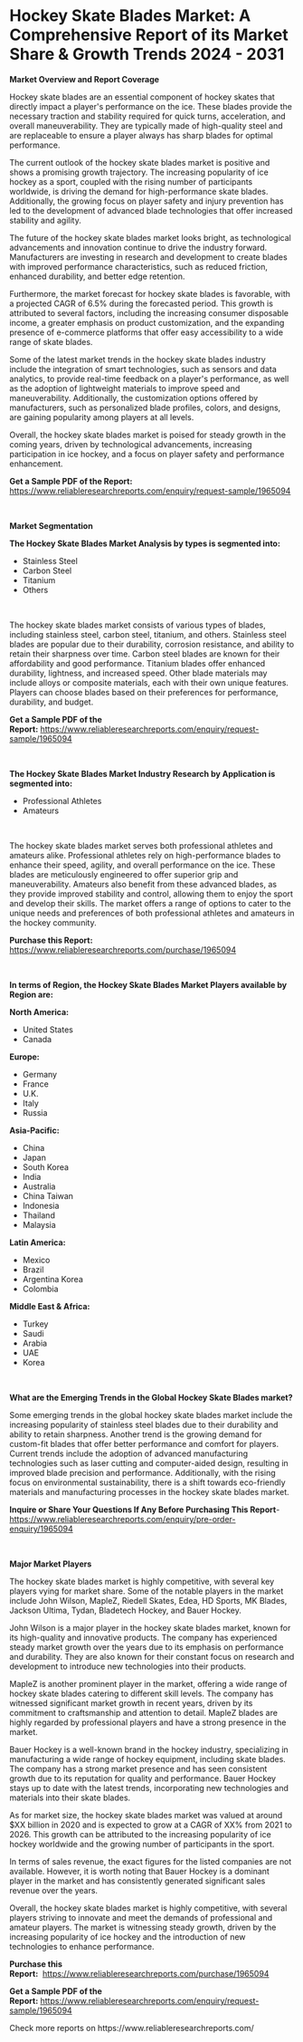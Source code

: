 <p><h1>Hockey Skate Blades Market: A Comprehensive Report of its Market Share & Growth Trends 2024 - 2031</h1></p><p><strong>Market Overview and Report Coverage</strong></p>
<p><p>Hockey skate blades are an essential component of hockey skates that directly impact a player's performance on the ice. These blades provide the necessary traction and stability required for quick turns, acceleration, and overall maneuverability. They are typically made of high-quality steel and are replaceable to ensure a player always has sharp blades for optimal performance.</p><p>The current outlook of the hockey skate blades market is positive and shows a promising growth trajectory. The increasing popularity of ice hockey as a sport, coupled with the rising number of participants worldwide, is driving the demand for high-performance skate blades. Additionally, the growing focus on player safety and injury prevention has led to the development of advanced blade technologies that offer increased stability and agility.</p><p>The future of the hockey skate blades market looks bright, as technological advancements and innovation continue to drive the industry forward. Manufacturers are investing in research and development to create blades with improved performance characteristics, such as reduced friction, enhanced durability, and better edge retention.</p><p>Furthermore, the market forecast for hockey skate blades is favorable, with a projected CAGR of 6.5% during the forecasted period. This growth is attributed to several factors, including the increasing consumer disposable income, a greater emphasis on product customization, and the expanding presence of e-commerce platforms that offer easy accessibility to a wide range of skate blades.</p><p>Some of the latest market trends in the hockey skate blades industry include the integration of smart technologies, such as sensors and data analytics, to provide real-time feedback on a player's performance, as well as the adoption of lightweight materials to improve speed and maneuverability. Additionally, the customization options offered by manufacturers, such as personalized blade profiles, colors, and designs, are gaining popularity among players at all levels.</p><p>Overall, the hockey skate blades market is poised for steady growth in the coming years, driven by technological advancements, increasing participation in ice hockey, and a focus on player safety and performance enhancement.</p></p>
<p><strong>Get a Sample PDF of the Report:</strong> <a href="https://www.reliableresearchreports.com/enquiry/request-sample/1965094">https://www.reliableresearchreports.com/enquiry/request-sample/1965094</a></p>
<p>&nbsp;</p>
<p><strong>Market Segmentation</strong></p>
<p><strong>The Hockey Skate Blades Market Analysis by types is segmented into:</strong></p>
<p><ul><li>Stainless Steel</li><li>Carbon Steel</li><li>Titanium</li><li>Others</li></ul></p>
<p>&nbsp;</p>
<p><p>The hockey skate blades market consists of various types of blades, including stainless steel, carbon steel, titanium, and others. Stainless steel blades are popular due to their durability, corrosion resistance, and ability to retain their sharpness over time. Carbon steel blades are known for their affordability and good performance. Titanium blades offer enhanced durability, lightness, and increased speed. Other blade materials may include alloys or composite materials, each with their own unique features. Players can choose blades based on their preferences for performance, durability, and budget.</p></p>
<p><strong>Get a Sample PDF of the Report:</strong>&nbsp;<a href="https://www.reliableresearchreports.com/enquiry/request-sample/1965094">https://www.reliableresearchreports.com/enquiry/request-sample/1965094</a></p>
<p>&nbsp;</p>
<p><strong>The Hockey Skate Blades Market Industry Research by Application is segmented into:</strong></p>
<p><ul><li>Professional Athletes</li><li>Amateurs</li></ul></p>
<p>&nbsp;</p>
<p><p>The hockey skate blades market serves both professional athletes and amateurs alike. Professional athletes rely on high-performance blades to enhance their speed, agility, and overall performance on the ice. These blades are meticulously engineered to offer superior grip and maneuverability. Amateurs also benefit from these advanced blades, as they provide improved stability and control, allowing them to enjoy the sport and develop their skills. The market offers a range of options to cater to the unique needs and preferences of both professional athletes and amateurs in the hockey community.</p></p>
<p><strong>Purchase this Report:</strong>&nbsp; <a href="https://www.reliableresearchreports.com/purchase/1965094">https://www.reliableresearchreports.com/purchase/1965094</a></p>
<p>&nbsp;</p>
<p><strong>In terms of Region, the Hockey Skate Blades Market Players available by Region are:</strong></p>
<p>
    <p> <strong> North America: </strong>
        <ul>
            <li>United States</li>
            <li>Canada</li>
        </ul>
        </p> 
    <p> <strong> Europe: </strong>
        <ul>
            <li>Germany</li>
            <li>France</li>
            <li>U.K.</li>
            <li>Italy</li>
            <li>Russia</li>
        </ul>
        </p> 
    <p> <strong> Asia-Pacific: </strong>
        <ul>
            <li>China</li>
            <li>Japan</li>
            <li>South Korea</li>
            <li>India</li>
            <li>Australia</li>
            <li>China Taiwan</li>
            <li>Indonesia</li>
            <li>Thailand</li>
            <li>Malaysia</li>
        </ul>
        </p> 
    <p> <strong> Latin America: </strong>
        <ul>
            <li>Mexico</li>
            <li>Brazil</li>
            <li>Argentina Korea</li>
            <li>Colombia</li>
        </ul>
        </p> 
    <p> <strong> Middle East & Africa: </strong>
        <ul>
            <li>Turkey</li>
            <li>Saudi</li>
            <li>Arabia</li>
            <li>UAE</li>
            <li>Korea</li>
        </ul>
    </p>
    </p>
<p>&nbsp;</p>
<p><strong>What are the Emerging Trends in the Global Hockey Skate Blades market?</strong></p>
<p><p>Some emerging trends in the global hockey skate blades market include the increasing popularity of stainless steel blades due to their durability and ability to retain sharpness. Another trend is the growing demand for custom-fit blades that offer better performance and comfort for players. Current trends include the adoption of advanced manufacturing technologies such as laser cutting and computer-aided design, resulting in improved blade precision and performance. Additionally, with the rising focus on environmental sustainability, there is a shift towards eco-friendly materials and manufacturing processes in the hockey skate blades market.</p></p>
<p><strong>Inquire or Share Your Questions If Any Before Purchasing This Report</strong>- <a href="https://www.reliableresearchreports.com/enquiry/pre-order-enquiry/1965094">https://www.reliableresearchreports.com/enquiry/pre-order-enquiry/1965094</a></p>
<p>&nbsp;</p>
<p><strong>Major Market Players</strong></p>
<p><p>The hockey skate blades market is highly competitive, with several key players vying for market share. Some of the notable players in the market include John Wilson, MapleZ, Riedell Skates, Edea, HD Sports, MK Blades, Jackson Ultima, Tydan, Bladetech Hockey, and Bauer Hockey.</p><p>John Wilson is a major player in the hockey skate blades market, known for its high-quality and innovative products. The company has experienced steady market growth over the years due to its emphasis on performance and durability. They are also known for their constant focus on research and development to introduce new technologies into their products.</p><p>MapleZ is another prominent player in the market, offering a wide range of hockey skate blades catering to different skill levels. The company has witnessed significant market growth in recent years, driven by its commitment to craftsmanship and attention to detail. MapleZ blades are highly regarded by professional players and have a strong presence in the market.</p><p>Bauer Hockey is a well-known brand in the hockey industry, specializing in manufacturing a wide range of hockey equipment, including skate blades. The company has a strong market presence and has seen consistent growth due to its reputation for quality and performance. Bauer Hockey stays up to date with the latest trends, incorporating new technologies and materials into their skate blades.</p><p>As for market size, the hockey skate blades market was valued at around $XX billion in 2020 and is expected to grow at a CAGR of XX% from 2021 to 2026. This growth can be attributed to the increasing popularity of ice hockey worldwide and the growing number of participants in the sport.</p><p>In terms of sales revenue, the exact figures for the listed companies are not available. However, it is worth noting that Bauer Hockey is a dominant player in the market and has consistently generated significant sales revenue over the years.</p><p>Overall, the hockey skate blades market is highly competitive, with several players striving to innovate and meet the demands of professional and amateur players. The market is witnessing steady growth, driven by the increasing popularity of ice hockey and the introduction of new technologies to enhance performance.</p></p>
<p><strong>Purchase this Report:</strong>&nbsp;&nbsp;<a href="https://www.reliableresearchreports.com/purchase/1965094">https://www.reliableresearchreports.com/purchase/1965094</a></p>
<p></p>
<p><strong>Get a Sample PDF of the Report:</strong>&nbsp;<a href="https://www.reliableresearchreports.com/enquiry/request-sample/1965094">https://www.reliableresearchreports.com/enquiry/request-sample/1965094</a></p>
<p>Check more reports on https://www.reliableresearchreports.com/</p>